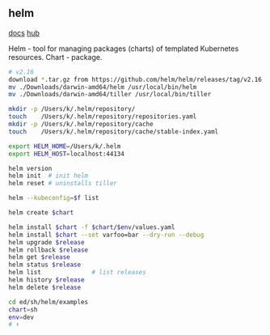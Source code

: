 helm
-

[docs](https://helm.sh/docs/)
[hub](https://hub.helm.sh/)

Helm - tool for managing packages (charts) of templated Kubernetes resources.
Chart - package.

````sh
# v2.16
download *.tar.gz from https://github.com/helm/helm/releases/tag/v2.16.12
mv ./Downloads/darwin-amd64/helm /usr/local/bin/helm
mv ./Downloads/darwin-amd64/tiller /usr/local/bin/tiller

mkdir -p /Users/k/.helm/repository/
touch    /Users/k/.helm/repository/repositories.yaml
mkdir -p /Users/k/.helm/repository/cache
touch    /Users/k/.helm/repository/cache/stable-index.yaml
````

````sh
export HELM_HOME=/Users/k/.helm
export HELM_HOST=localhost:44134

helm version
helm init  # init helm
helm reset # uninstalls tiller

helm --kubeconfig=$f list

helm create $chart

helm install $chart -f $chart/$env/values.yaml
helm install $chart --set varfoo=bar --dry-run --debug
helm upgrade $release
helm rollback $release
helm get $release
helm status $release
helm list              # list releases
helm history $release
helm delete $release

cd ed/sh/helm/examples
chart=sh
env=dev
# ⬆
````
